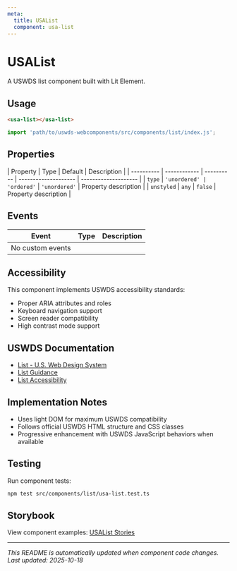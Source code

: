 ```yaml
---
meta:
  title: USAList
  component: usa-list
---
```


# USAList

A USWDS list component built with Lit Element.

## Usage

```html
<usa-list></usa-list>
```

```javascript
import 'path/to/uswds-webcomponents/src/components/list/index.js';
```

## Properties

| Property   | Type         | Default    | Description          |
| ---------- | ------------ | ---------- | -------------------- | -------------------- |
| `type`     | `'unordered' | 'ordered'` | `'unordered'`        | Property description |
| `unstyled` | `any`        | `false`    | Property description |

## Events

| Event            | Type | Description |
| ---------------- | ---- | ----------- |
| No custom events |      |             |

## Accessibility

This component implements USWDS accessibility standards:

- Proper ARIA attributes and roles
- Keyboard navigation support
- Screen reader compatibility
- High contrast mode support

## USWDS Documentation

- [List - U.S. Web Design System](https://designsystem.digital.gov/components/list/)
- [List Guidance](https://designsystem.digital.gov/components/list/#guidance)
- [List Accessibility](https://designsystem.digital.gov/components/list/#accessibility)

## Implementation Notes

- Uses light DOM for maximum USWDS compatibility
- Follows official USWDS HTML structure and CSS classes
- Progressive enhancement with USWDS JavaScript behaviors when available

## Testing

Run component tests:

```bash
npm test src/components/list/usa-list.test.ts
```

## Storybook

View component examples: [USAList Stories](http://localhost:6006/?path=/story/components-list)

---

_This README is automatically updated when component code changes._
_Last updated: 2025-10-18_
